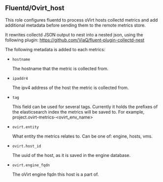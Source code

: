 ## Fluentd/Ovirt_host

This role configures fluentd to process oVirt hosts collectd metrics
and add additional metadata before sending them to the remote metrics store.

It rewrites collectd JSON output to nest into a nested json, using the following plugin:
https://github.com/ViaQ/fluent-plugin-collectd-nest

The following metadata is added to each metrics:

- `hostname`

  The hostname that the metric is collected from.

- `ipaddr4`

  The ipv4 address of the host the metric is collected from.

- `tag`

  This field can be used for several tags.
  Currently it holds the prefixes of the elasticsearch index the metrics will be saved to.
  For example, project.ovirt-metrics-<ovirt_env_name>

- `ovirt.entity`

   What entity the metrics relates to. Can be one of: engine, hosts, vms.

- `ovirt.host_id`

  The uuid of the host, as it is saved in the engine database.

- `ovirt.engine_fqdn`

  The oVirt engine fqdn this host is a part of.
